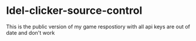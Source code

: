 # Idel-clicker-source-control
This is the public version of my game respostiory with all api keys are out of date and don't work
